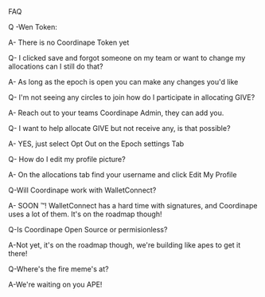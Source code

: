 FAQ

Q -Wen Token:

A- There is no Coordinape Token yet

Q- I clicked save and forgot someone on my team or want to change my allocations can I still do that? 

A- As long as the epoch is open you can make any changes you'd like 

Q- I'm not seeing any circles to join how do I participate in allocating GIVE? 

A- Reach out to your teams Coordinape Admin, they can add you.

Q- I want to help allocate GIVE but not receive any, is that possible? 

A- YES, just select Opt Out on the Epoch settings Tab 

Q- How do I edit my profile picture? 

A- On the allocations tab find your username and click Edit My Profile

Q-Will Coordinape work with WalletConnect?

A- SOON ™! WalletConnect has a hard time with signatures, and Coordinape uses a lot of them. It's on the roadmap though!

Q-Is Coordinape Open Source or permisionless?

A-Not yet, it's on the roadmap though, we're building like apes to get it there!

Q-Where's the fire meme's at?

A-We're waiting on you APE! 

